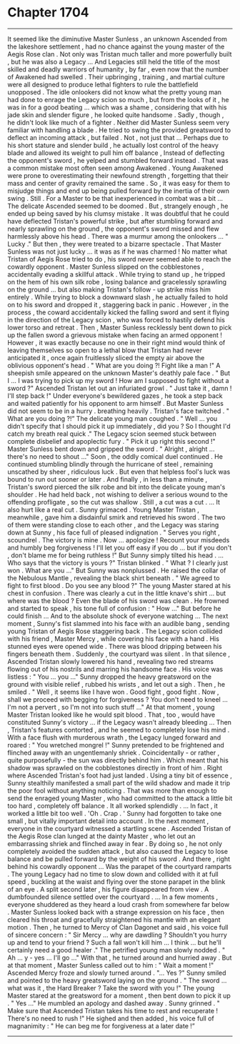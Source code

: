 
# Chapter 1704


---

It seemed like the diminutive Master Sunless , an unknown Ascended from the lakeshore settlement , had no chance against the young master of the Aegis Rose clan . Not only was Tristan much taller and more powerfully built , but he was also a Legacy ...
And Legacies still held the title of the most skilled and deadly warriors of humanity , by far , even now that the number of Awakened had swelled . Their upbringing , training , and martial culture were all designed to produce lethal fighters to rule the battlefield unopposed .
The idle onlookers did not know what the pretty young man had done to enrage the Legacy scion so much , but from the looks of it , he was in for a good beating ... which was a shame , considering that with his jade skin and slender figure , he looked quite handsome .
Sadly , though , he didn't look like much of a fighter .
Neither did Master Sunless seem very familiar with handling a blade . He tried to swing the provided greatsword to deflect an incoming attack , but failed .
Not , not just that ...
Perhaps due to his short stature and slender build , he actually lost control of the heavy blade and allowed its weight to pull him off balance , Instead of deflecting the opponent's sword , he yelped and stumbled forward instead .
That was a common mistake most often seen among Awakened . Young Awakened were prone to overestimating their newfound strength , forgetting that their mass and center of gravity remained the same . So , it was easy for them to misjudge things and end up being pulled forward by the inertia of their own swing .
Still . For a Master to be that inexperienced in combat was a bit ...
The delicate Ascended seemed to be doomed .
But , strangely enough , he ended up being saved by his clumsy mistake . It was doubtful that he could have deflected Tristan's powerful strike , but after stumbling forward and nearly sprawling on the ground , the opponent's sword missed and flew harmlessly above his head .
There was a murmur among the onlookers ...
" Lucky ."
But then , they were treated to a bizarre spectacle .
That Master Sunless was not just lucky ... it was as if he was charmed !
No matter what Tristan of Aegis Rose tried to do , his sword never seemed able to reach the cowardly opponent . Master Sunless slipped on the cobblestones , accidentally evading a skillful attack . While trying to stand up , he tripped on the hem of his own silk robe , losing balance and gracelessly sprawling on the ground ... but also making Tristan's follow - up strike miss him entirely .
While trying to block a downward slash , he actually failed to hold on to his sword and dropped it , staggering back in panic . However , in the process , the coward accidentally kicked the falling sword and sent it flying in the direction of the Legacy scion , who was forced to hastily defend his lower torso and retreat .
Then , Master Sunless recklessly bent down to pick up the fallen sword a grievous mistake when facing an armed opponent ! However , it was exactly because no one in their right mind would think of leaving themselves so open to a lethal blow that Tristan had never anticipated it , once again fruitlessly sliced the empty air above the oblivious opponent's head .
" What are you doing ?! Fight like a man !"
A sheepish smile appeared on the unknown Master's deathly pale face .
" But I ... I was trying to pick up my sword ! How am I supposed to fight without a sword ?"
Ascended Tristan let out an infuriated growl .
" Just take it , damn ! I'll step back !"
Under everyone's bewildered gazes , he took a step back and waited patiently for his opponent to arm himself .
But Master Sunless did not seem to be in a hurry . breathing heavily .
Tristan's face twitched .
" What are you doing ?!”
The delicate young man coughed .
" Well ... you didn't specify that I should pick it up immediately , did you ? So I thought I'd catch my breath real quick ."
The Legacy scion seemed stuck between complete disbelief and apoplectic fury .
" Pick it up right this second !"
Master Sunless bent down and gripped the sword .
" Alright , alright ... there's no need to shout ..."
Soon , the oddly comical duel continued .
He continued stumbling blindly through the hurricane of steel , remaining unscathed by sheer , ridiculous luck .
But even that helpless fool's luck was bound to run out sooner or later . And finally , in less than a minute , Tristan's sword pierced the silk robe and bit into the delicate young man's shoulder .
He had held back , not wishing to deliver a serious wound to the offending profligate , so the cut was shallow .
Still , a cut was a cut .
... It also hurt like a real cut . Sunny grimaced .
Young Master Tristan , meanwhile , gave him a disdainful smirk and retrieved his sword . The two of them were standing close to each other , and the Legacy was staring down at Sunny , his face full of pleased indignation .
" Serves you right , scoundrel . The victory is mine . Now ... apologize ! Recount your misdeeds and humbly beg forgiveness ! I'll let you off easy if you do ... but if you don't , don't blame me for being ruthless !"
But Sunny simply tilted his head .
... Who says that the victory is yours ?"
Tristan blinked .
" What ? I clearly just won . What are you ..."
But Sunny was nonplussed . He raised the collar of the Nebulous Mantle , revealing the black shirt beneath .
" We agreed to fight to first blood . Do you see any blood ?"
The young Master stared at his chest in confusion .
There was clearly a cut in the little knave's shirt ... but where was the blood ?
Even the blade of his sword was clean .
He frowned and started to speak , his tone full of confusion :
" How ..."
But before he could finish ...
And to the absolute shock of everyone watching ...
The next moment , Sunny's fist slammed into his face with an audible bang , sending young Tristan of Aegis Rose staggering back .
The Legacy scion collided with his friend , Master Mercy , while covering his face with a hand . His stunned eyes were opened wide .
There was blood dripping between his fingers beneath them .
Suddenly , the courtyard was silent .
In that silence , Ascended Tristan slowly lowered his hand , revealing two red streams flowing out of his nostrils and marring his handsome face .
His voice was listless :
" You ... you ..."
Sunny dropped the heavy greatsword on the ground with visible relief , rubbed his wrists , and let out a sigh .
Then , he smiled .
" Well , it seems like I have won . Good fight , good fight . Now , shall we proceed with begging for forgiveness ? You don't need to kneel ... I'm not a pervert , so I'm not into such stuff ..."
At that moment , young Master Tristan looked like he would spit blood . That , too , would have constituted Sunny's victory ... if the Legacy wasn't already bleeding ...
Then , Tristan's features contorted , and he seemed to completely lose his mind .
With a face flush with murderous wrath , the Legacy lunged forward and roared :
" You wretched mongrel !"
Sunny pretended to be frightened and flinched away with an ungentlemanly shriek .
Coincidentally - or rather , quite purposefully - the sun was directly behind him .
Which meant that his shadow was sprawled on the cobblestones directly in front of him .
Right where Ascended Tristan's foot had just landed .
Using a tiny bit of essence , Sunny stealthily manifested a small part of the wild shadow and made it trip the poor fool without anything noticing .
That was more than enough to send the enraged young Master , who had committed to the attack a little bit too hard , completely off balance .
It all worked splendidly .
... In fact , it worked a little bit too well .
'Oh . Crap . '
Sunny had forgotten to take one small , but vitally important detail into account .
In the next moment , everyone in the courtyard witnessed a startling scene .
Ascended Tristan of the Aegis Rose clan lunged at the dainty Master , who let out an embarrassing shriek and flinched away in fear . By doing so , he not only completely avoided the sudden attack , but also caused the Legacy to lose balance and be pulled forward by the weight of his sword .
And there , right behind his cowardly opponent ...
Was the parapet of the courtyard ramparts .
The young Legacy had no time to slow down and collided with it at full speed , buckling at the waist and flying over the stone parapet in the blink of an eye .
A split second later , his figure disappeared from view .
A dumbfounded silence settled over the courtyard .
... In a few moments , everyone shuddered as they heard a loud crash from somewhere far below .
Master Sunless looked back with a strange expression on his face , then cleared his throat and gracefully straightened his mantle with an elegant motion .
Then , he turned to Mercy of Clan Dagonet and said , his voice full of sincere concern :
" Sir Mercy ... why are dawdling ? Shouldn't you hurry up and tend to your friend ? Such a fall won't kill him ... I think ... but he'll certainly need a good healer ."
The petrified young man slowly nodded .
" Ah ... y - yes ... I'll go ..."
With that , he turned around and hurried away . But at that moment , Master Sunless called out to him :
" Wait a moment !"
Ascended Mercy froze and slowly turned around .
"... Yes ?"
Sunny smiled and pointed to the heavy greatsword laying on the ground .
" The sword ... what was it , the Hard Breaker ? Take the sword with you !"
The young Master stared at the greatsword for a moment , then bent down to pick it up .
" Yes ..."
He mumbled an apology and dashed away .
Sunny grinned .
" Make sure that Ascended Tristan takes his time to rest and recuperate ! There's no need to rush !"
He sighed and then added , his voice full of magnanimity :
" He can beg me for forgiveness at a later date !”

---

